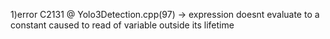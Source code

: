 1)error C2131 @ Yolo3Detection.cpp(97) -> expression doesnt evaluate to a constant caused to read of variable outside its lifetime